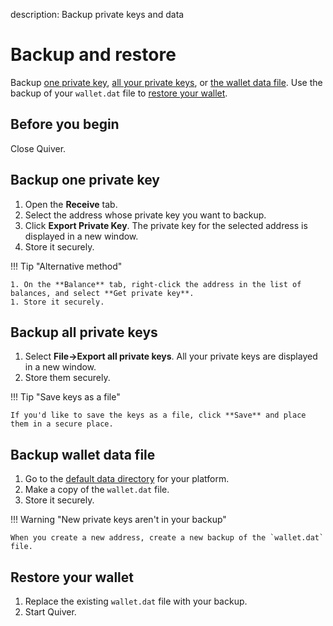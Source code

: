 description: Backup private keys and data
<!--- END of page meta data -->

# Backup and restore

Backup [one private key](#backup-one-private-key), [all your private keys](#backup-all-private-keys), or [the wallet data file](#backup-wallet-data-file). Use the backup of your `wallet.dat` file to [restore your wallet](#restore-your-wallet).

## Before you begin

Close Quiver.

## Backup one private key

1. Open the **Receive** tab.
1. Select the address whose private key you want to backup.
1. Click **Export Private Key**. The private key for the selected address is displayed in a new window.
1. Store it securely.

!!! Tip "Alternative method"

    1. On the **Balance** tab, right-click the address in the list of balances, and select **Get private key**.
    1. Store it securely.

## Backup all private keys

1. Select **File->Export all private keys**. All your private keys are displayed in a new window.
1. Store them securely.

!!! Tip "Save keys as a file"

    If you'd like to save the keys as a file, click **Save** and place them in a secure place.

## Backup wallet data file

1. Go to the [default data directory](../troubleshoot/find-data-dir.md) for your platform.
1. Make a copy of the `wallet.dat` file.
1. Store it securely.

!!! Warning "New private keys aren't in your backup"

    When you create a new address, create a new backup of the `wallet.dat` file.

## Restore your wallet

1. Replace the existing `wallet.dat` file with your backup.
1. Start Quiver.

